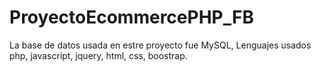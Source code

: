 # ProyectoEcommercePHP_FB
La base de datos usada en estre proyecto fue MySQL,
Lenguajes usados php, javascript, jquery, html, css, boostrap.
